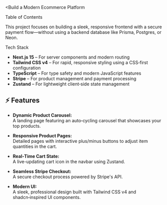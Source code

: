 <Build a Modern Ecommerce Platform</h3>

Table of Contents

This project focuses on building a sleek, responsive frontend with a secure payment flow—without using a backend database like Prisma, Postgres, or Neon.

Tech Stack

- **Next.js 15** – For server components and modern routing
- **Tailwind CSS v4** – For rapid, responsive styling using a CSS‑first configuration
- **TypeScript** – For type safety and modern JavaScript features
- **Stripe** – For product management and payment processing
- **Zustand** – For lightweight client‑side state management

## ⚡️ Features

- **Dynamic Product Carousel:**  
  A landing page featuring an auto‑cycling carousel that showcases your top products.

- **Responsive Product Pages:**  
  Detailed pages with interactive plus/minus buttons to adjust item quantities in the cart.

- **Real‑Time Cart State:**  
  A live-updating cart icon in the navbar using Zustand.

- **Seamless Stripe Checkout:**  
  A secure checkout process powered by Stripe's API.

- **Modern UI:**  
  A sleek, professional design built with Tailwind CSS v4 and shadcn‑inspired UI components.

